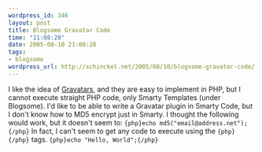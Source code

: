 ```yaml
--- 
wordpress_id: 346
layout: post
title: Blogsome Gravatar Code
time: "21:08:28"
date: 2005-08-10 21:08:28
tags: 
- blogsome
wordpress_url: http://schinckel.net/2005/08/10/blogsome-gravatar-code/
---
```

I like the idea of [Gravatars][1], and they are easy to implement in PHP, but I cannot execute straight PHP code, only Smarty Templates (under Blogsome). I'd like to be able to write a Gravatar plugin in Smarty Code, but I don't know how to MD5 encrypt just in Smarty. I thought the following would work, but it doesn't seem to: `{php}echo md5("email@address.net");{/php}` In fact, I can't seem to get any code to execute using the `{php} {/php}` tags. `{php}echo "Hello, World";{/php}`

   [1]: http://www.gravatar.com


